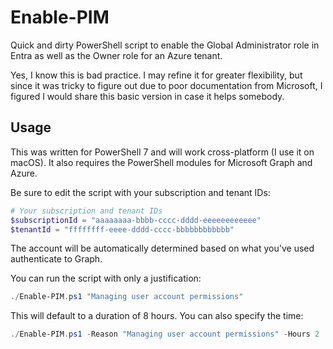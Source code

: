 # Enable-PIM

Quick and dirty PowerShell script to enable the Global Administrator role in Entra as well as the Owner role for an Azure tenant.

Yes, I know this is bad practice. I may refine it for greater flexibility, but since it was tricky to figure out due to poor documentation from Microsoft, I figured I would share this basic version in case it helps somebody.

## Usage

This was written for PowerShell 7 and will work cross-platform (I use it on macOS). It also requires the PowerShell modules for Microsoft Graph and Azure.

Be sure to edit the script with your subscription and tenant IDs:

```powershell
# Your subscription and tenant IDs
$subscriptionId = "aaaaaaaa-bbbb-cccc-dddd-eeeeeeeeeeee"
$tenantId = "ffffffff-eeee-dddd-cccc-bbbbbbbbbbbb"
```

The account will be automatically determined based on what you've used authenticate to Graph.

You can run the script with only a justification:

```powershell
./Enable-PIM.ps1 "Managing user account permissions"
```

This will default to a duration of 8 hours. You can also specify the time:

```powershell
./Enable-PIM.ps1 -Reason "Managing user account permissions" -Hours 2
```
